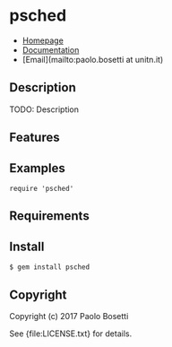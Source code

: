 # psched

* [Homepage](https://rubygems.org/gems/psched)
* [Documentation](http://rubydoc.info/gems/psched/frames)
* [Email](mailto:paolo.bosetti at unitn.it)

## Description

TODO: Description

## Features

## Examples

    require 'psched'

## Requirements

## Install

    $ gem install psched

## Copyright

Copyright (c) 2017 Paolo Bosetti

See {file:LICENSE.txt} for details.
